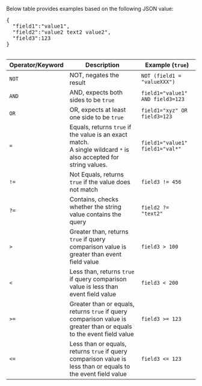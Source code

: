Below table provides examples based on the following JSON value:
<pre>
{
  "field1":"value1",
  "field2":"value2 text2 value2",
  "field3":123
}

</pre>
<table class="table table-striped">
  <thead>
    <tr>
      <th scope="col">Operator/Keyword</th>
      <th scope="col">Description</th>
      <th scope="col">Example (<code>true</code>)</th>
    </tr>
  </thead>
  <tbody>
    <tr>
      <td><code>NOT</code></td>
      <td>NOT, negates the result</td>
      <td><code>NOT (field1 = "valueXXX")</code></td>
    </tr>
    <tr>
      <td><code>AND</code></td>
      <td>AND, expects both sides to be <code>true</code></td>
      <td><code>field1="value1" AND field3=123</code></td>
    </tr>
    <tr>
      <td><code>OR</code></td>
      <td>OR, expects at least one side to be <code>true</code></td>
      <td><code>field1="xyz" OR field3=123</code></td>
    </tr>
    <tr>
      <td><code>=</code></td>
      <td>Equals, returns <code>true</code> if the value is an exact match.  <br />A single wildcard <code>*</code> is also accepted for string values.</td>
      <td><code>field1="value1"</code><br /><code>field1="val*"</code></td>
    </tr>
    <tr>
      <td><code>!=</code></td>
      <td>Not Equals, returns <code>true</code> if the value does not match</td>
      <td><code>field3 != 456</code></td>
    </tr>
    <tr>
      <td><code>?=</code></td>
      <td>Contains, checks whether the string value contains the query</td>
      <td><code>field2 ?= "text2"</code></td>
    </tr>
    <tr>
      <td><code>&gt;</code></td>
      <td>Greater than, returns <code>true</code> if query comparison value is greater than event field value</td>
      <td><code>field3 > 100</code></td>
    </tr>
    <tr>
      <td><code>&lt;</code></td>
      <td>Less than, returns <code>true</code> if query comparison value is less than event field value</td>
      <td><code>field3 < 200</code></td>
    </tr>
    <tr>
      <td><code>&gt;=</code></td>
      <td>Greater than or equals, returns <code>true</code> if query comparison value is greater than or equals to the event field value</td>
      <td><code>field3 >= 123</code></td>
    </tr>
    <tr>
      <td><code>&lt;=</code></td>
      <td>Less than or equals, returns <code>true</code> if query comparison value is less than or equals to the event field value</td>
      <td><code>field3 <= 123</code></td>
    </tr>
  </tbody>
</table>